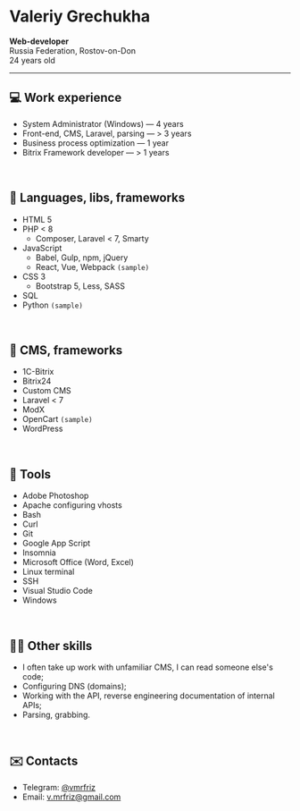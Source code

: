 # Valeriy Grechukha
**Web-developer**<br>
Russia Federation, Rostov-on-Don<br>
24 years old<br>

---

## 💻 Work experience
* System Administrator (Windows) — 4 years
* Front-end, CMS, Laravel, parsing — > 3 years
* Business process optimization — 1 year
* Bitrix Framework developer — > 1 years
<br>

## 🧳 Languages, libs, frameworks
* HTML 5
* PHP < 8
  * Composer, Laravel < 7, Smarty
* JavaScript
  * Babel, Gulp, npm, jQuery
  * React, Vue, Webpack `(sample)`
* CSS 3
  * Bootstrap 5, Less, SASS
* SQL
* Python `(sample)`
<br>

## 🧰 CMS, frameworks
* 1C-Bitrix
* Bitrix24
* Custom CMS
* Laravel < 7
* ModX
* OpenCart `(sample)`
* WordPress
<br>

## 🔬 Tools
* Adobe Photoshop
* Apache configuring vhosts
* Bash
* Curl
* Git
* Google App Script
* Insomnia
* Microsoft Office (Word, Excel)
* Linux terminal
* SSH
* Visual Studio Code
* Windows
<br>

## 🤹🏽 Other skills
* I often take up work with unfamiliar CMS, I can read someone else's code;
* Configuring DNS (domains);
* Working with the API, reverse engineering documentation of internal APIs;
* Parsing, grabbing.
<br>

## ✉️ Contacts

* Telegram: [@vmrfriz](https://t.me/vmrfriz)
* Email: [v.mrfriz@gmail.com](mailto:v.mrfriz@gmail.com)
